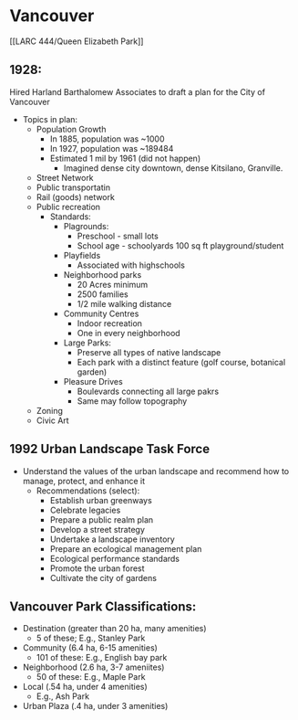 # Vancouver
[[LARC 444/Queen Elizabeth Park]]


## 1928:
Hired Harland Barthalomew Associates to draft a plan for the City of Vancouver
- Topics in plan:
	- Population Growth
		- In 1885, population was ~1000
		- In 1927, population was ~189484
		- Estimated 1 mil by 1961 (did not happen)
			- Imagined dense city downtown, dense Kitsilano, Granville. 
	- Street Network
	- Public transportatin
	- Rail (goods) network
	- Public recreation
		- Standards:
			- Plagrounds:
				- Preschool - small lots
				- School age - schoolyards 100 sq ft playground/student
			- Playfields
				- Associated with highschools
			- Neighborhood parks
				- 20 Acres minimum
				- 2500 families
				- 1/2 mile walking distance
			- Community Centres
				- Indoor recreation
				- One in every neighborhood
			- Large Parks:
				- Preserve all types of native landscape
				- Each park with a distinct feature (golf course, botanical garden)
			- Pleasure Drives
				- Boulevards connecting all large pakrs
				- Same may follow topography
	- Zoning
	- Civic Art


## 1992 Urban Landscape Task Force
- Understand the values of the urban landscape and recommend how to manage, protect, and enhance it
	- Recommendations (select):
		- Establish urban greenways
		- Celebrate legacies
		- Prepare a public realm plan
		- Develop a street strategy
		- Undertake a landscape inventory
		- Prepare an ecological management plan
		- Ecological performance standards
		- Promote the urban forest
		- Cultivate the city of gardens


## Vancouver Park Classifications:
- Destination (greater than 20 ha, many amenities)
	- 5 of these; E.g., Stanley Park
- Community (6.4 ha, 6-15 amenities)
	- 101 of these: E.g., English bay park
- Neighborhood (2.6 ha, 3-7 ameniites)
	- 50 of these: E.g., Maple Park
- Local (.54 ha, under 4 amenities)
	- E.g., Ash Park
- Urban Plaza (.4 ha, under 3 amenities)